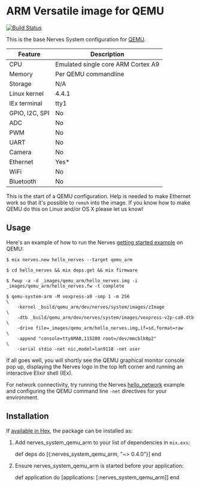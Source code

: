 # ARM Versatile image for QEMU
[![Build Status](https://travis-ci.org/nerves-project/nerves_system_qemu_arm.png?branch=master)](https://travis-ci.org/nerves-project/nerves_system_qemu_arm)

This is the base Nerves System configuration for [QEMU](http://wiki.qemu.org/Main_Page).

| Feature              | Description                     |
| -------------------- | ------------------------------- |
| CPU                  | Emulated single core ARM Cortex A9 |
| Memory               | Per QEMU commandline            |
| Storage              | N/A                             |
| Linux kernel         | 4.4.1                           |
| IEx terminal         | tty1                            |
| GPIO, I2C, SPI       | No                              |
| ADC                  | No                              |
| PWM                  | No                              |
| UART                 | No                              |
| Camera               | No                              |
| Ethernet             | Yes*                            |
| WiFi                 | No                              |
| Bluetooth            | No                              |

This is the start of a QEMU configuration. Help is needed to make Ethernet
work so that it's possible to `remsh` into the image. If you know how to
make QEMU do this on Linux and/or OS X please let us know!

## Usage

Here's an example of how to run the Nerves [getting started
example](https://hexdocs.pm/nerves/getting-started.html) on QEMU:

    $ mix nerves.new hello_nerves --target qemu_arm

    $ cd hello_nerves && mix deps.get && mix firmware

    $ fwup -a -d _images/qemu_arm/hello_nerves.img -i _images/qemu_arm/hello_nerves.fw -t complete

    $ qemu-system-arm -M vexpress-a9 -smp 1 -m 256                         \
        -kernel _build/qemu_arm/dev/nerves/system/images/zImage            \
        -dtb _build/qemu_arm/dev/nerves/system/images/vexpress-v2p-ca9.dtb \
        -drive file=_images/qemu_arm/hello_nerves.img,if=sd,format=raw     \
        -append "console=ttyAMA0,115200 root=/dev/mmcblk0p2"               \
        -serial stdio -net nic,model=lan9118 -net user

If all goes well, you will shortly see the QEMU graphical monitor console
pop up, displaying the Nerves logo in the top left corner and running an
interactive Elixir shell (IEx).

For network connectivity, try running the Nerves
[hello_network](https://github.com/nerves-project/nerves-examples/tree/master/hello_network)
example and configuring the QEMU command line `-net` directives for your
environment.

## Installation

If [available in Hex](https://hex.pm/docs/publish), the package can be installed as:

  1. Add nerves_system_qemu_arm to your list of dependencies in `mix.exs`:

        def deps do
          [{:nerves_system_qemu_arm, "~> 0.4.0"}]
        end

  2. Ensure nerves_system_qemu_arm is started before your application:

        def application do
          [applications: [:nerves_system_qemu_arm]]
        end
